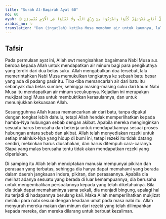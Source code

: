 ```yaml
---
title: "Surah Al-Baqarah Ayat 60"
no: 60
ayah: ۞ وَاِذِ اسْتَسْقٰى مُوْسٰى لِقَوْمِهٖ فَقُلْنَا اضْرِبْ بِّعَصَاكَ الْحَجَرَۗ  فَانْفَجَرَتْ مِنْهُ اثْنَتَا عَشْرَةَ عَيْنًا ۗ قَدْ عَلِمَ كُلُّ اُنَاسٍ مَّشْرَبَهُمْ ۗ كُلُوْا وَاشْرَبُوْا مِنْ رِّزْقِ اللّٰهِ وَلَا تَعْثَوْا فِى الْاَرْضِ مُفْسِدِيْنَ
arabic_no: ٦٠
translation: "Dan (ingatlah) ketika Musa memohon air untuk kaumnya, lalu Kami berfirman, “Pukullah batu itu dengan tongkatmu!” Maka memancarlah daripadanya dua belas mata air. Setiap suku telah mengetahui tempat minumnya (masing-masing). Makan dan minumlah dari rezeki (yang diberikan) Allah, dan janganlah kamu melakukan kejahatan di bumi dengan berbuat kerusakan."
---
```


## Tafsir

Pada permulaan ayat ini, Allah swt mengisahkan bagaimana Nabi Musa a.s. berdoa kepada Allah untuk mendapatkan air minum bagi para pengikutnya yang terdiri dari dua belas suku. Allah mengabulkan doa tersebut, lalu memerintahkan Nabi Musa memukulkan tongkatnya ke sebuah batu besar yang ada di padang pasir itu. Tiba-tiba memancarlah air dari batu itu sebanyak dua belas sumber, sehingga masing-masing suku dari kaum Nabi Musa itu mendapatkan air minum secukupnya. Kejadian ini merupakan mukjizat bagi Musa untuk membuktikan kerasulannya, dan untuk menunjukkan kekuasaan Allah.

Sesungguhnya Allah kuasa memancarkan air dari batu, tanpa dipukul dengan tongkat lebih dahulu, tetapi Allah hendak memperlihatkan kepada hamba-Nya hubungan sebab dengan akibat. Apabila mereka menginginkan sesuatu harus berusaha dan bekerja untuk mendapatkannya sesuai proses hubungan antara sebab dan akibat. Allah telah menyediakan rezeki untuk setiap makhluk-Nya yang hidup di bumi ini, tetapi rezeki itu tidak datang sendiri, melainkan harus diusahakan, dan harus ditempuh cara-caranya. Siapa yang malas berusaha tentu tidak akan mendapatkan rezeki yang diperlukan.

Di samping itu Allah telah menciptakan manusia mempunyai pikiran dan perasaan yang terbatas, sehingga dia hanya dapat memahami yang berada dalam daerah jangkauan indera, pikiran, dan perasaannya. Apabila dia melihat adanya sesuatu yang berada di luar kemampuannya, dia berusaha untuk mengembalikan persoalannya kepada yang telah diketahuinya. Bila dia tidak dapat memahaminya sama sekali, dia menjadi bingung, apalagi hal itu terjadi di hadapannya berulang kali. Maka Allah memperlihatkan mukjizat melalui para nabi sesuai dengan keadaan umat pada masa nabi itu. Allah menyuruh mereka makan dan minum dari rezeki yang telah dilimpahkan kepada mereka, dan mereka dilarang untuk berbuat kezaliman.